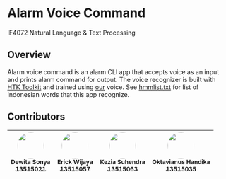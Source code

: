 # Alarm Voice Command
IF4072 Natural Language & Text Processing

## Overview
Alarm voice command is an alarm CLI app that accepts voice as an input and prints alarm command for output. 
The voice recognizer is built with [HTK Toolkit](http://htk.eng.cam.ac.uk/) and trained using [our](#Contributors) voice.
See [hmmlist.txt](hmmlist.txt) for list of Indonesian words that this app recognize. 

## Contributors
| [<img src="https://avatars0.githubusercontent.com/u/22999475?s=400&v=4" width=60px style="border-radius: 50%;"><br /><sub>Dewita Sonya<br />13515021</sub>](https://github.com/dewitast) | [<img src="https://avatars0.githubusercontent.com/u/20073050?s=400&u=881e4c44f50167fb8b447e608d8234d9adf369df&v=4" width=60px style="border-radius: 50%;"><br /><sub>Erick Wijaya<br />13515057</sub>](https://github.com/wijayaerick) | [<img src="https://avatars0.githubusercontent.com/u/26085823?s=400&v=4" width=60px style="border-radius: 50%;"><br /><sub>Kezia Suhendra<br />13515063</sub>](https://github.com/keziasuhendra) | [<img src="https://avatars1.githubusercontent.com/u/22218344?s=460&v=4" width=60px style="border-radius: 50%;"><br /><sub>Oktavianus Handika<br />13515035</sub>](https://github.com/handikao29) |
| :---: | :---: | :---: | :---: |
